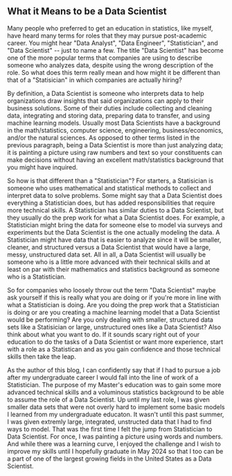 ## What it Means to be a Data Scientist

Many people who preferred to get an education in statistics, like myself, have heard many terms for roles that they may pursue post-academic career. You might hear "Data Analyst", "Data Engineer", "Statistician", and "Data Scientist" -- just to name a few. The title "Data Scientist" has become one of the more popular terms that companies are using to describe someone who analyzes data, despite using the wrong description of the role. So what does this term really mean and how might it be different than that of a "Statisician" in which companies are actually hiring?

By definition, a Data Scientist is someone who interprets data to help organizations draw insights that said organizations can apply to their business solutions. Some of their duties include collecting and cleaning data, integrating and storing data, preparing data to transfer, and using machine learning models. Usually most Data Scientists have a background in the math/statistics, computer science, engineering, business/economics, and/or the natural sciences. As opposed to other terms listed in the previous paragraph, being a Data Scientist is more than just analyzing data; it is painting a picture using raw numbers and text so your constituents can make decisions without having an excellent math/statistics background that you might have inquired. 

So how is that different than a "Statistician"? For starters, a Statisician is someone who uses mathematical and statistical methods to collect and interpret data to solve problems. Some might say that a Data Scientist does everything a Statistician does, but has added responsibilities that require more technical skills. A Statistician has similar duties to a Data Scientist, but they usually do the prep work for what a Data Scientist does. For example, a Statistician might bring the data for someone else to model via surveys and experiments but the Data Scientist is the one actually modeling the data. A Statistician might have data that is easier to analyze since it will be smaller, cleaner, and structured versus a Data Scientist that would have a large, messy, unstructured data set. All in all, a Data Scientist will usually be someone who is a little more advanced with their technical skills and at least on par with their mathematics and statistics background as someone who is a Statistician. 

So for companies who loosely throw out the term "Data Scientist" maybe ask yourself if this is really what you are doing or if you're more in line with what a Statistician is doing. Are you doing the prep work that a Statistician is doing or are you creating a machine learning model that a Data Scientist would be performing? Are you only dealing with smaller, structured data sets like a Statisician or large, unstructured ones like a Data Scientist? Also think about what you want to do. If it sounds scary right out of your education to do the tasks of a Data Scientist or want more experience, start with a role as a Statistican and as you gain confidence and those technical skills then take the leap. 

As the author of this blog, I can confidently say that if I had to pursue a job after my undergraduate career I would fall into the line of work of a Statistician. The purpose of my Master's education was to gain some more advanced technical skills and a voluminous statistics background to be able to assume the role of a Data Scientist. Up until my last role, I was given smaller data sets that were not overly hard to implement some basic models I learned from my undergraduate educaton. It wasn't until this past summer, I was given extremly large, integrated, unstructed data that I had to find ways to model. That was the first time I felt the jump from Statistician to Data Scientist. For once, I was painting a picture using words and numbers. And while there was a learning curve, I enjoyed the challenge and I wish to improve my skills until I hopefully graduate in May 2024 so that I too can be a part of one of the largest growing fields in the United States as a Data Scientist.
